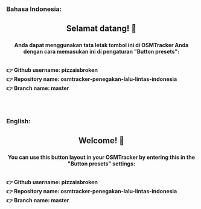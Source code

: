 <h3 align="Left">Bahasa Indonesia:</h3>

###

<h2 align="center">Selamat datang! 👋</h2>

###

<h4 align="center">Anda dapat menggunakan tata letak tombol ini di OSMTracker Anda dengan cara memasukan ini di pengaturan "Button presets": <br><br> <p align="left">👉 Github username: pizzaisbroken <br> 👉 Repository name: osmtracker-penegakan-lalu-lintas-indonesia <br> 👉 Branch name: master</p></h4>

###

<br>

###

<h3 align="Left">English:</h3>

###

<h2 align="center">Welcome! 👋</h2>

###

<h4 align="center">You can use this button layout in your OSMTracker by entering this in the "Button presets" settings: <br><br> <p align="left">👉 Github username: pizzaisbroken <br> 👉 Repository name: osmtracker-penegakan-lalu-lintas-indonesia <br> 👉 Branch name: master</p></h4>

###
